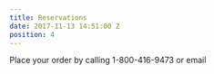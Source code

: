 ```yaml
---
title: Reservations
date: 2017-11-13 14:51:00 Z
position: 4
---
```


<p>Place your order by calling 1-800-416-9473 or email <a href="mailto:becky.arnett@athletesinaction.org"></a></p>

